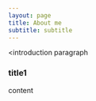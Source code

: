 ```yaml
---
layout: page
title: About me
subtitle: subtitle
---
```


<introduction paragraph

### title1

content
